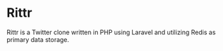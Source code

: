 # Rittr

Rittr is a Twitter clone written in PHP using Laravel and utilizing Redis as primary data storage.